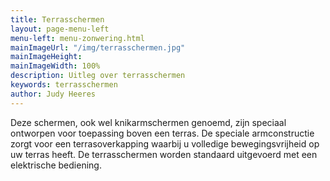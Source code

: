 ```yaml
---
title: Terrasschermen
layout: page-menu-left
menu-left: menu-zonwering.html
mainImageUrl: "/img/terrasschermen.jpg"
mainImageHeight: 
mainImageWidth: 100%
description: Uitleg over terrasschermen
keywords: terrasschermen
author: Judy Heeres
---
```


Deze schermen, ook wel knikarmschermen genoemd, zijn speciaal ontworpen voor toepassing boven een terras. De speciale armconstructie zorgt voor een terrasoverkapping waarbij u volledige bewegingsvrijheid op uw terras heeft. De terrasschermen worden standaard uitgevoerd met een elektrische bediening.